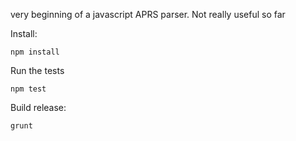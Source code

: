 very beginning of a javascript APRS parser. Not really useful so far


Install:
```
npm install
```

Run the tests
```
npm test
```

Build release:
```
grunt
```
